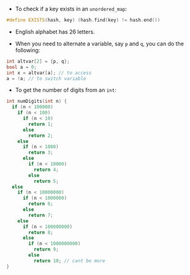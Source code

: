 - To check if a key exists in an `unordered_map`:

```Cpp
#define EXISTS(hash, key) (hash.find(key) != hash.end())
```

- English alphabet has 26 letters.

- When you need to alternate a variable, say `p` and `q`, you can do the following:
```C
int altvar[2] = {p, q};
bool a = 0;
int x = altvar[a]; // to access
a = !a; // to switch variable
```

- To get the number of digits from an `int`:

```C
int numDigits(int n) {
  if (n < 100000) 
    if (n < 100)
      if (n < 10)
        return 1;
      else
        return 2;
    else
      if (n < 1000)
        return 3;
      else
        if (n < 10000)
          return 4;
        else
          return 5;
  else
    if (n < 10000000) 
      if (n < 1000000)
        return 6;
      else
        return 7;
    else 
      if (n < 100000000)
        return 8;
      else 
        if (n < 1000000000)
          return 9;
        else
          return 10; // cant be more
}
```